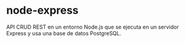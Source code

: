 # node-express
API CRUD REST en un entorno Node.js que se ejecuta en un servidor Express y usa una base de datos PostgreSQL.
